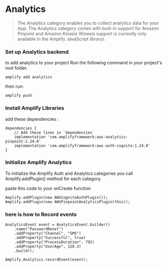 # Analytics

> The Analytics category enables you to collect analytics data for your App. The Analytics category comes with built-in support for Amazon Pinpoint and Amazon Kinesis (Kinesis support is currently only available in the Amplify JavaScript library).

### Set up Analytics backend

to add analytics to your project Run the following command in your project's root folder.

```
amplify add analytics
```

then run:

```
amplify push
```

### Install Amplify Libraries

add these dependencies :

```
dependencies {
    // Add these lines in `dependencies`
    implementation 'com.amplifyframework:aws-analytics-pinpoint:1.24.0'
    implementation 'com.amplifyframework:aws-auth-cognito:1.24.0'
}
```

### Initialize Amplify Analytics

To initialize the Amplify Auth and Analytics categories you call Amplify.addPlugin() method for each category.

paste this code to your onCreate function

```
Amplify.addPlugin(new AWSCognitoAuthPlugin());
Amplify.addPlugin(new AWSPinpointAnalyticsPlugin(this));
```

### here is how to Record events

```
AnalyticsEvent event = AnalyticsEvent.builder()
    .name("PasswordReset")
    .addProperty("Channel", "SMS")
    .addProperty("Successful", true)
    .addProperty("ProcessDuration", 792)
    .addProperty("UserAge", 120.3)
    .build();

Amplify.Analytics.recordEvent(event);
```